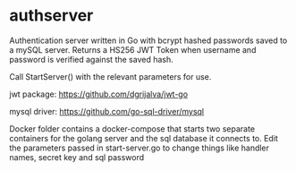 # authserver

Authentication server written in Go with bcrypt hashed passwords saved to a mySQL server. Returns a HS256 JWT Token when username and password is verified against the saved hash.

Call StartServer() with the relevant parameters for use.

jwt package: 	https://github.com/dgrijalva/jwt-go 

mysql driver: https://github.com/go-sql-driver/mysql 

Docker folder contains a docker-compose that starts two separate containers for the golang server and the sql database it connects to.
Edit the parameters passed in start-server.go to change things like handler names, secret key and sql password